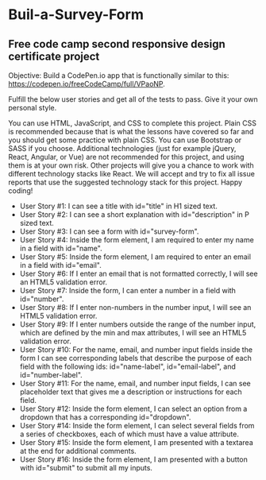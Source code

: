 # Buil-a-Survey-Form
## Free code camp second responsive design certificate project

Objective: Build a CodePen.io app that is functionally similar to this: https://codepen.io/freeCodeCamp/full/VPaoNP.

Fulfill the below user stories and get all of the tests to pass. Give it your own personal style.

You can use HTML, JavaScript, and CSS to complete this project. Plain CSS is recommended because that is what the lessons have covered so far and you should get some practice with plain CSS. You can use Bootstrap or SASS if you choose. Additional technologies (just for example jQuery, React, Angular, or Vue) are not recommended for this project, and using them is at your own risk. Other projects will give you a chance to work with different technology stacks like React. We will accept and try to fix all issue reports that use the suggested technology stack for this project. Happy coding!

 * User Story #1: I can see a title with id="title" in H1 sized text.
 * User Story #2: I can see a short explanation with id="description" in P sized text.
 * User Story #3: I can see a form with id="survey-form".
 * User Story #4: Inside the form element, I am required to enter my name in a field with id="name".
 * User Story #5: Inside the form element, I am required to enter an email in a field with id="email".
 * User Story #6: If I enter an email that is not formatted correctly, I will see an HTML5 validation error.
 * User Story #7: Inside the form, I can enter a number in a field with id="number".
 * User Story #8: If I enter non-numbers in the number input, I will see an HTML5 validation error.
 * User Story #9: If I enter numbers outside the range of the number input, which are defined by the min and max attributes, I will see an HTML5 validation error.
 * User Story #10: For the name, email, and number input fields inside the form I can see corresponding labels that describe the purpose of each field with the following ids: id="name-label", id="email-label", and id="number-label".
 * User Story #11: For the name, email, and number input fields, I can see placeholder text that gives me a description or instructions for each field.
 * User Story #12: Inside the form element, I can select an option from a dropdown that has a corresponding id="dropdown".
 * User Story #14: Inside the form element, I can select several fields from a series of checkboxes, each of which must have a value attribute.
 * User Story #15: Inside the form element, I am presented with a textarea at the end for additional comments.
 * User Story #16: Inside the form element, I am presented with a button with id="submit" to submit all my inputs.
 
